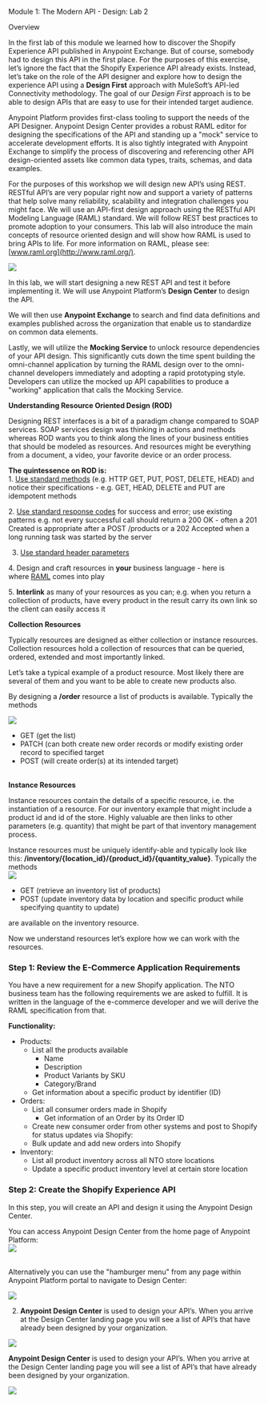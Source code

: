 Module 1: The Modern API - Design: Lab 2 

Overview

In the first lab of this module we learned how to discover the Shopify Experience API published in Anypoint Exchange. But of course, somebody had to design this API in the first place. For the purposes of this exercise, let’s ignore the fact that the Shopify Experience API already exists. Instead, let’s take on the role of the API designer and explore how to design the experience API using a **Design First** approach with MuleSoft’s API-led Connectivity methodology. The goal of our _Design First_ approach is to be able to design APIs that are easy to use for their intended target audience.

Anypoint Platform provides first-class tooling to support the needs of the API Designer. Anypoint Design Center provides a robust RAML editor for designing the specifications of the API and standing up a "mock" service to accelerate development efforts. It is also tightly integrated with Anypoint Exchange to simplify the process of discovering and referencing other API design-oriented assets like common data types, traits, schemas, and data examples.

For the purposes of this workshop we will design new API’s using REST. RESTful API’s are very popular right now and support a variety of patterns that help solve many reliability, scalability and integration challenges you might face. We will use an API-first design approach using the RESTful API Modeling Language (RAML) standard. We will follow REST best practices to promote adoption to your consumers. This lab will also introduce the main concepts of resource oriented design and will show how RAML is used to bring APIs to life. For more information on RAML, please see: [www.raml.org](http://www.raml.org/).

  
![](https://user-images.githubusercontent.com/84099162/164139877-1fbde779-1dca-4354-b6c3-8d3ee5279d3e.png)

In this lab, we will start designing a new REST API and test it before implementing it. We will use Anypoint Platform’s **Design Center** to design the API. 

We will then use **Anypoint Exchange** to search and find data definitions and examples published across the organization that enable us to standardize on common data elements. 

Lastly, we will utilize the **Mocking Service** to unlock resource dependencies of your API design. This significantly cuts down the time spent building the omni-channel application by turning the RAML design over to the omni-channel developers immediately and adopting a rapid prototyping style. Developers can utilize the mocked up API capabilities to produce a "working" application that calls the Mocking Service.

**Understanding Resource Oriented Design (ROD)**

Designing REST interfaces is a bit of a paradigm change compared to SOAP services. SOAP services design was thinking in actions and methods whereas ROD wants you to think along the lines of your business entities that should be modeled as resources. And resources might be everything from a document, a video, your favorite device or an order process.

**The quintessence on ROD is:**  
1\. [Use standard methods](https://www.w3.org/Protocols/rfc2616/rfc2616-sec9.html) (e.g. HTTP GET, PUT, POST, DELETE, HEAD) and notice their specifications - e.g. GET, HEAD, DELETE and PUT are idempotent methods

2\. [Use standard response codes](https://www.w3.org/Protocols/rfc2616/rfc2616-sec10.html) for success and error; use existing patterns e.g. not every successful call should return a 200 OK - often a 201 Created is appropriate after a POST /products or a 202 Accepted when a long running task was started by the server

3. [Use standard header parameters](https://www.w3.org/Protocols/rfc2616/rfc2616-sec14.html)

4\. Design and craft resources in **your** business language - here is where [RAML](http://raml.org/) comes into play

5\. **Interlink** as many of your resources as you can; e.g. when you return a collection of products, have every product in the result carry its own link so the client can easily access it  
  
**Collection Resources**

Typically resources are designed as either collection or instance resources. Collection resources hold a collection of resources that can be queried, ordered, extended and most importantly linked.

Let’s take a typical example of a product resource. Most likely there are several of them and you want to be able to create new products also.

By designing a **/order** resource a list of products is available. Typically the methods  
  
![](https://lh5.googleusercontent.com/kww254HrO0K8a4nXoIVRysFZTp-Qk0QIMnE4iDU1kR_QuctNAvDw_p6wQMNMf_vcSTw9OsuCJKvak24RO4rlLIzHBdVCvR9VwihSbP1VbvZbKjeRVFN06M4XEl3YHPgHNkVc_YDMdzyi)

*   GET (get the list)
*   PATCH (can both create new order records or modify existing order record to specified target
*   POST (will create order(s) at its intended target)  
     

**Instance Resources**

Instance resources contain the details of a specific resource, i.e. the instantiation of a resource. For our inventory example that might include a product id and id of the store. Highly valuable are then links to other parameters (e.g. quantity) that might be part of that inventory management process.

Instance resources must be uniquely identify-able and typically look like this: **/inventory/{location\_id}/{product\_id}/{quantity\_value}**. Typically the methods  
![](https://lh3.googleusercontent.com/YCwSW_x4D2NqDaBjn-o3SnX8iNZvu09mcja4ZLliIbsiYCC8SHCy-sSxSTr_xofJzlj4mURgRd2jAC-vo4AGJBVqSFx1ItJGpQ0YhxCgE2uSN0oIYKOy4hp3IQW8D1QsRhGdQkJHgaNv)

*   GET (retrieve an inventory list of products)
*   POST (update inventory data by location and specific product while   
    specifying quantity to update)

are available on the inventory resource.

Now we understand resources let’s explore how we can work with the resources.

### Step 1: Review the E-Commerce Application Requirements

You have a new requirement for a new Shopify application. The NTO business team has the following requirements we are asked to fulfill. It is written in the language of the e-commerce developer and we will derive the RAML specification from that.

**Functionality:**

*   Products:
    *   List all the products available
        *   Name
        *   Description
        *   Product Variants by SKU
        *   Category/Brand
    *   Get information about a specific product by identifier (ID)
*   Orders:
    *   List all consumer orders made in Shopify
        *   Get information of an Order by its Order ID
    *   Create new consumer order from other systems and post to Shopify for status updates via Shopify:
    *   Bulk update and add new orders into Shopify
*   Inventory:
    *   List all product inventory across all NTO store locations
    *   Update a specific product inventory level at certain store location

### Step 2: Create the Shopify Experience API

In this step, you will create an API and design it using the Anypoint Design Center.

You can access Anypoint Design Center from the home page of Anypoint Platform:  
![](https://lh3.googleusercontent.com/hBN4M9KRxi6THRda--9L2B6_YIziyLSbU-gEhIblCYf1TNlWdElsYZO7xbzU9WlL3XWCJKxeopCTicIt9pQrzdfFWFsZLkyxFsiybWFPN2xk7X4hLMdOhWjl85hlSs_EqhgJyOyU7Jnt)  
 

Alternatively you can use the "hamburger menu" from any page within Anypoint Platform portal to navigate to Design Center:

![](https://lh6.googleusercontent.com/JOSRHDlN3Yx80bloxbvgEf2UMfnQxQ7UH_rPVpGrpOUBC-KDZg8it-rkD2vSGMoa5VkbXP259qmYhuhXwLrnh6XeptFSMc0ImmqcCiEYWgjEf9JGpLndmqT5G1csL9XuznzGDQdowwhM)

2. **Anypoint Design Center** is used to design your API’s. When you arrive at the Design Center landing page you will see a list of API’s that have already been designed by your organization.

![](https://lh4.googleusercontent.com/JdKf3HozfIQwfBI8NEwVhZjGWKXRwAa4oehEzlHZABfvrRdpdb0Ae2Vp23we84ukSMjzGRD3Ywz8_bXAdTLokt5f_yC3RZOzl-aBx3-iJDr_qN3ccYaxpjuosb5BlgBtp5gEuZQGkUNn)  
  
**Anypoint Design Center** is used to design your API’s. When you arrive at the Design Center landing page you will see a list of API’s that have already been designed by your organization.

![](https://lh4.googleusercontent.com/t1OkJ7x4PopDMDXHaxL3ZcM7bk5nE0aEWzEul0pDFcdU2ebOt26j3WR6_Dtck3Aa_L7rlGUcFx0XmbT6BPuSfEFgY6tXQnB2wv7VteF96DStWjSuaDMMembe7UkdG43NZHygnLGHnLBF)
